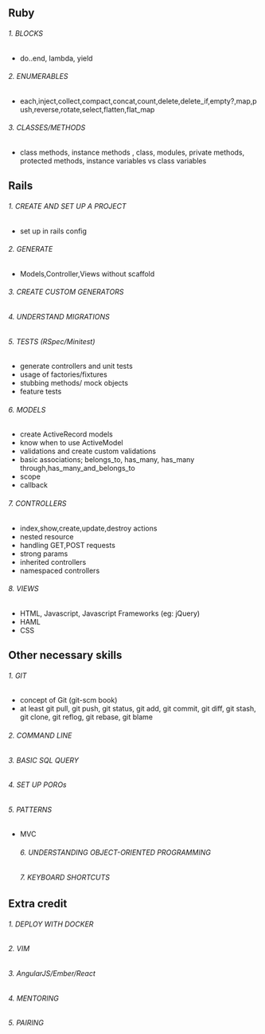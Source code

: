 ## Ruby

###### 1. BLOCKS
- do..end, lambda, yield

###### 2. ENUMERABLES
- each,inject,collect,compact,concat,count,delete,delete_if,empty?,map,push,reverse,rotate,select,flatten,flat_map

###### 3. CLASSES/METHODS
- class methods, instance methods , class, modules, private methods, protected methods, instance variables vs class variables 

## Rails

###### 1. CREATE AND SET UP A PROJECT
- set up in rails config

###### 2. GENERATE
- Models,Controller,Views without scaffold

###### 3. CREATE CUSTOM GENERATORS

###### 4. UNDERSTAND MIGRATIONS

###### 5. TESTS (RSpec/Minitest)
-   generate controllers and unit tests
-   usage of factories/fixtures
-   stubbing methods/ mock objects
-   feature tests

###### 6. MODELS
- create ActiveRecord models
- know when to use ActiveModel
- validations and create custom validations
- basic associations; belongs_to, has_many, has_many through,has_many_and_belongs_to
- scope
- callback

###### 7. CONTROLLERS
- index,show,create,update,destroy actions
- nested resource
- handling GET,POST requests 
- strong params
- inherited controllers
- namespaced controllers

###### 8. VIEWS
- HTML, Javascript, Javascript Frameworks (eg: jQuery)
- HAML
- CSS

## Other necessary skills

###### 1. GIT
- concept of Git (git-scm book)
- at least git pull, git push, git status, git add, git commit, git diff, git stash, git clone, git reflog, git rebase, git blame 

###### 2. COMMAND LINE

###### 3. BASIC SQL QUERY

###### 4. SET UP POROs

###### 5. PATTERNS
- MVC
  ###### 6. UNDERSTANDING OBJECT-ORIENTED PROGRAMMING
  ###### 7. KEYBOARD SHORTCUTS

## Extra credit

###### 1. DEPLOY WITH DOCKER

###### 2. VIM

###### 3. AngularJS/Ember/React

###### 4. MENTORING

###### 5. PAIRING
